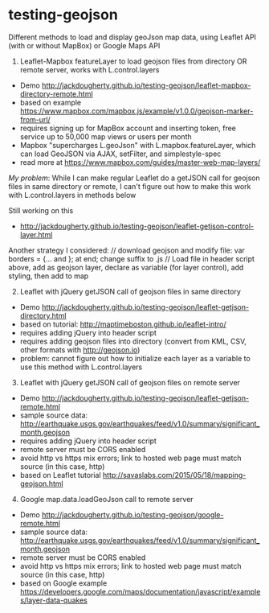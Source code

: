 # testing-geojson

Different methods to load and display geoJson map data, using Leaflet API (with or without MapBox) or Google Maps API

1) Leaflet-Mapbox featureLayer to load geojson files from directory OR remote server, works with L.control.layers
- Demo http://jackdougherty.github.io/testing-geojson/leaflet-mapbox-directory-remote.html
- based on example https://www.mapbox.com/mapbox.js/example/v1.0.0/geojson-marker-from-url/
- requires signing up for MapBox account and inserting token, free service up to 50,000 map views or users per month
- Mapbox "supercharges L.geoJson" with L.mapbox.featureLayer, which can load GeoJSON via AJAX, setFilter, and simplestyle-spec
- read more at https://www.mapbox.com/guides/master-web-map-layers/

*My problem*: While I can make regular Leaflet do a getJSON call for geojson files in same directory or remote, I can't figure out how to make this work with L.control.layers in methods below
 
Still working on this 
- http://jackdougherty.github.io/testing-geojson/leaflet-getjson-control-layer.html
 
Another strategy I considered:
    // download geojson and modify file: var borders = {...     and }; at end; change suffix to .js
    // Load file in header script above, add as geojson layer, declare as variable (for layer control), add styling, then add to map

2) Leaflet with jQuery getJSON call of geojson files in same directory
- Demo http://jackdougherty.github.io/testing-geojson/leaflet-getjson-directory.html
- based on tutorial: http://maptimeboston.github.io/leaflet-intro/
- requires adding jQuery into header script
- requires adding geojson files into directory (convert from KML, CSV, other formats with http://geojson.io)
- problem: cannot figure out how to initialize each layer as a variable to use this method with L.control.layers

3) Leaflet with jQuery getJSON call of geojson files on remote server
- Demo http://jackdougherty.github.io/testing-geojson/leaflet-getjson-remote.html
- sample source data: http://earthquake.usgs.gov/earthquakes/feed/v1.0/summary/significant_month.geojson
- requires adding jQuery into header script
- remote server must be CORS enabled
- avoid http vs https mix errors; link to hosted web page must match source (in this case, http)
- based on Leaflet tutorial http://savaslabs.com/2015/05/18/mapping-geojson.html

4) Google map.data.loadGeoJson call to remote server
- Demo http://jackdougherty.github.io/testing-geojson/google-remote.html
- sample source data: http://earthquake.usgs.gov/earthquakes/feed/v1.0/summary/significant_month.geojson
- remote server must be CORS enabled
- avoid http vs https mix errors; link to hosted web page must match source (in this case, http)
- based on Google example https://developers.google.com/maps/documentation/javascript/examples/layer-data-quakes




